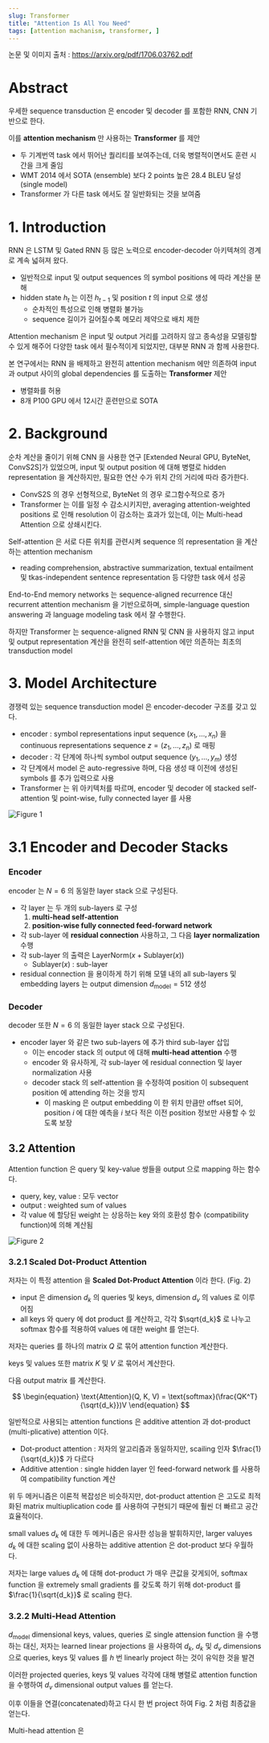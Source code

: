 ```yaml
---
slug: Transformer
title: "Attention Is All You Need"
tags: [attention machanism, transformer, ]
---
```


논문 및 이미지 출처 : <https://arxiv.org/pdf/1706.03762.pdf>

# Abstract

우세한 sequence transduction 은 encoder 및 decoder 를 포함한 RNN, CNN 기반으로 한다. 

이를 **attention mechanism** 만 사용하는 **Transformer** 를 제안

- 두 기계번역 task 에서 뛰어난 퀄리티를 보여주는데, 더욱 병렬적이면서도 훈련 시간을 크게 줄임
- WMT 2014 에서 SOTA (ensemble) 보다 2 points 높은 28.4 BLEU 달성 (single model)
- Transformer 가 다른 task 에서도 잘 일반화되는 것을 보여줌

# 1. Introduction

RNN 은 LSTM 및 Gated RNN 등 많은 노력으로 encoder-decoder 아키텍쳐의 경계로 계속 넓혀져 왔다.

- 일반적으로 input 및 output sequences 의 symbol positions 에 따라 계산을 분해
- hidden state $h_t$ 는 이전 $h_{t-1}$ 및 position $t$ 의 input 으로 생성
  - 순차적인 특성으로 인해 병렬화 불가능
  - sequence 길이가 길어질수록 메모리 제약으로 배치 제한

Attention mechanism 은 input 및 output 거리를 고려하지 않고 종속성을 모델링할 수 있게 해주어 다양한 task 에서 필수적이게 되었지만, 대부분 RNN 과 함께 사용한다.

본 연구에서는 RNN 을 배제하고 완전히 attention mechanism 에만 의존하여 input 과 output 사이의 global dependencies 를 도출하는 **Transformer** 제안

- 병렬화를 허용
- 8개 P100 GPU 에서 12시간 훈련만으로 SOTA

# 2. Background

순차 계산을 줄이기 위해 CNN 을 사용한 연구 [Extended Neural GPU, ByteNet, ConvS2S]가 있었으며, input 및 output position 에 대해 병렬로 hidden representation 을 계산하지만, 필요한 연산 수가 위치 간의 거리에 따라 증가한다.

- ConvS2S 의 경우 선형적으로, ByteNet 의 경우 로그함수적으로 증가
- Transformer 는 이를 일정 수 감소시키지만, averaging attention-weighted positions 로 인해 resolution 이 감소하는 효과가 있는데, 이는 Multi-head Attention 으로 상쇄시킨다.

Self-attention 은 서로 다른 위치를 관련시켜 sequence 의 representation 을 계산하는 attention mechanism

- reading comprehension, abstractive summarization, textual entailment 및 tkas-independent sentence representation 등 다양한 task 에서 성공

End-to-End memory networks 는 sequence-aligned recurrence 대신 recurrent attention mechanism 을 기반으로하며, simple-language question answering 과 language modeling task 에서 잘 수행한다.

하지만 Transformer 는 sequence-aligned RNN 및 CNN 을 사용하지 않고 input 및 output representation 계산을 완전히 self-attention 에만 의존하는 최초의 transduction model

# 3. Model Architecture

경쟁력 있는 sequence transduction model 은 encoder-decoder 구조를 갖고 있다.

- encoder : symbol representations input sequence $(x_1, \dots, x_n)$ 을 continuous representations sequence $z = (z_1, \dots, z_n)$ 로 매핑
- decoder : 각 단계에 하나씩 symbol output sequence $(y_1, \dots, y_m)$ 생성
- 각 단계에서 model 은 auto-regressive 하며, 다음 생성 때 이전에 생성된 symbols 를 추가 입력으로 사용
- Transformer 는 위 아키텍처를 따르며, encoder 및 decoder 에 stacked self-attention 및 point-wise, fully connected layer 를 사용

![Figure 1](image.png)

# 3.1 Encoder and Decoder Stacks

### Encoder

encoder 는 $N = 6$ 의 동일한 layer stack 으로 구성된다.

- 각 layer 는 두 개의 sub-layers 로 구성
  1. **multi-head self-attention**
  2. **position-wise fully connected feed-forward network**
- 각 sub-layer 에 **residual connection** 사용하고, 그 다음 **layer normalization** 수행
- 각 sub-layer 의 출력은 $\text{LayerNorm}(x + \text{Sublayer}(x))$
  - $\text{Sublayer}(x)$ : sub-layer
- residual connection 을 용이하게 하기 위해 모델 내의 all sub-layers 및 embedding layers 는 output dimension $d_{\text{model}} = 512$ 생성

### Decoder

decoder 또한 $N = 6$ 의 동일한 layer stack 으로 구성된다.

- encoder layer 와 같은 two sub-layers 에 추가 third sub-layer 삽입
  - 이는 encoder stack 의 output 에 대해 **multi-head attention** 수행
  - encoder 와 유사하게, 각 sub-layer 에 residual connection 및 layer normalization 사용
  - decoder stack 의 self-attention 을 수정하여 position 이 subsequent position 에 attending 하는 것을 방지
    - 이 masking 은 output embedding 이 한 위치 만큼만 offset 되어, position $i$ 에 대한 예측을 $i$ 보다 적은 이전 position 정보만 사용할 수 있도록 보장

## 3.2 Attention

Attention function 은 query 및 key-value 쌍들을 output 으로 mapping 하는 함수다.

- query, key, value : 모두 vector
- output : weighted sum of values
- 각 value 에 할당된 weight 는 상응하는 key 와의 호환성 함수 (compatibility function)에 의해 계산됨

![Figure 2](image-1.png)

### 3.2.1 Scaled Dot-Product Attention

저자는 이 특정 attention 을 **Scaled Dot-Product Attention** 이라 한다. (Fig. 2)

- input 은 dimension $d_k$ 의 queries 및 keys, dimension $d_v$ 의 values 로 이루어짐
- all keys 와 query 에 dot product 를 계산하고, 각각 $\sqrt{d_k}$ 로 나누고 softmax 함수를 적용하여 values 에 대한 weight 를 얻는다.

저자는 queries 를 하나의 matrix $Q$ 로 묶어 attention function 계산한다.

keys 및 values 또한 matrix $K$ 및 $V$ 로 묶어서 계산한다.

다음 output matrix 를 계산한다.

$$
\begin{equation}
  \text{Attention}(Q, K, V) = \text{softmax}(\frac{QK^T}{\sqrt{d_k}})V
\end{equation}
$$

일반적으로 사용되는 attention functions 은 additive attention 과 dot-product (multi-plicative) attention 이다.

- Dot-product attention : 저자의 알고리즘과 동일하지만, scailing 인자 $\frac{1}{\sqrt{d_k}}$ 가 다르다
- Additive attention : single hidden layer 인 feed-forward network 를 사용하여 compatibility function 계산

위 두 메커니즘은 이론적 복잡성은 비슷하지만, dot-product attention 은 고도로 최적화된 matrix multiuplication code 를 사용하여 구현되기 때문에 훨씬 더 빠르고 공간 효율적이다.

small values $d_k$ 에 대한 두 메커니즘은 유사한 성능을 발휘하지만, larger valuyes $d_k$ 에 대한 scaling 없이 사용하는 additive attention 은 dot-product 보다 우월하다.

저자는 large values $d_k$ 에 대해 dot-product 가 매우 큰값을 갖게되어, softmax function 을 extremely small gradients 를 갖도록 하기 위해 dot-product 를 $\frac{1}{\sqrt{d_k}}$ 로 scaling 한다.

### 3.2.2 Multi-Head Attention

$d_{\text{model}}$ dimensional keys, values, queries 로 single attension function 을 수행하는 대신, 저자는 learned linear projections 을 사용하여 $d_k$, $d_k$ 및 $d_v$ dimensions 으로 queries, keys 및 values 를 $h$ 번 linearly project 하는 것이 유익한 것을 발견

이러한 projected queries, keys 및 values 각각에 대해 병렬로 attention function 을 수행하여 $d_v$ dimensional output values 를 얻는다.

이후 이들을 연결(concatenated)하고 다시 한 번 project 하여 Fig. 2 처럼 최종값을 얻는다.

Multi-head attention 은  